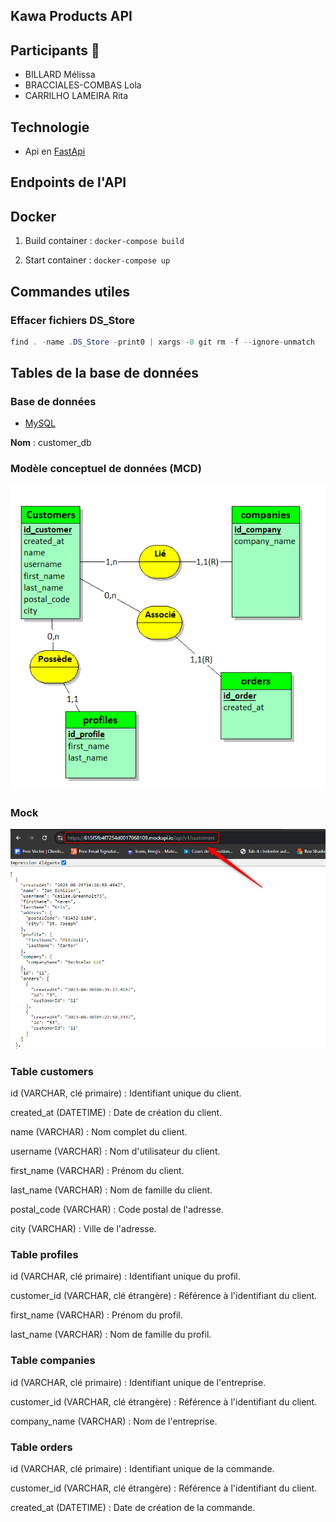 ## Kawa Products API 

## Participants 👥
- BILLARD Mélissa
- BRACCIALES-COMBAS Lola
- CARRILHO LAMEIRA Rita

## Technologie 
- Api en [FastApi](https://fastapi.tiangolo.com/)

## Endpoints de l'API



## Docker

1) Build container : ```docker-compose build```

2) Start container : ```docker-compose up```


## Commandes utiles
### Effacer fichiers DS_Store
```java
find . -name .DS_Store -print0 | xargs -0 git rm -f --ignore-unmatch
```


## Tables de la base de données

### Base de données 
- [MySQL](https://www.mysql.com/fr/)

**Nom** : customer_db

### Modèle conceptuel de données (MCD)
![](./assets/BDD_client.png)

### Mock 
![](./assets/mock_client.png)

### Table customers

id (VARCHAR, clé primaire) : Identifiant unique du client.

created_at (DATETIME) : Date de création du client.

name (VARCHAR) : Nom complet du client.

username (VARCHAR) : Nom d'utilisateur du client.

first_name (VARCHAR) : Prénom du client.

last_name (VARCHAR) : Nom de famille du client.

postal_code (VARCHAR) : Code postal de l'adresse.

city (VARCHAR) : Ville de l'adresse.

### Table profiles

id (VARCHAR, clé primaire) : Identifiant unique du profil.

customer_id (VARCHAR, clé étrangère) : Référence à l'identifiant du client.

first_name (VARCHAR) : Prénom du profil.

last_name (VARCHAR) : Nom de famille du profil.

### Table companies

id (VARCHAR, clé primaire) : Identifiant unique de l'entreprise.

customer_id (VARCHAR, clé étrangère) : Référence à l'identifiant du client.

company_name (VARCHAR) : Nom de l'entreprise.

### Table orders

id (VARCHAR, clé primaire) : Identifiant unique de la commande.

customer_id (VARCHAR, clé étrangère) : Référence à l'identifiant du client.

created_at (DATETIME) : Date de création de la commande.

